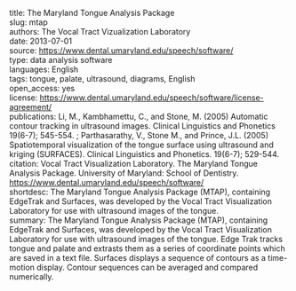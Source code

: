 title: The Maryland Tongue Analysis Package  
slug: mtap  
authors: The Vocal Tract Vizualization Laboratory  
date: 2013-07-01    
source: https://www.dental.umaryland.edu/speech/software/  
type: data analysis software  
languages: English  
tags: tongue, palate, ultrasound, diagrams, English  
open_access: yes  
license: https://www.dental.umaryland.edu/speech/software/license-agreement/  
publications: Li, M., Kambhamettu, C., and Stone, M. (2005) Automatic contour tracking in ultrasound images. Clinical Linguistics and Phonetics 19(6-7); 545-554. ; Parthasarathy, V., Stone M., and Prince, J.L. (2005)  Spatiotemporal visualization of the tongue surface using ultrasound and kriging (SURFACES). Clinical Linguistics and Phonetics. 19(6-7); 529-544.  
citation: Vocal Tract Visualization Laboratory. The Maryland Tongue Analysis Package. University of Maryland: School of Dentistry. https://www.dental.umaryland.edu/speech/software/  
shortdesc: The Maryland Tongue Analysis Package (MTAP), containing EdgeTrak and Surfaces, was developed by the Vocal Tract Visualization Laboratory for use with ultrasound images of the tongue.  
summary: The Maryland Tongue Analysis Package (MTAP), containing EdgeTrak and Surfaces, was developed by the Vocal Tract Visualization Laboratory for use with ultrasound images of the tongue. Edge Trak tracks tongue and palate and extrasts them as a series of coordinate points which are saved in a text file. Surfaces displays a sequence of contours as a time-motion display. Contour sequences can be averaged and compared numerically.  
